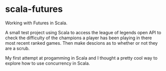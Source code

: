 # scala-futures
Working with Futures in Scala.

A small test project using Scala to access the league of legends open API to check the difficulty of the champions a player has been playing in there most recent ranked games. Then make descions as to whether or not they are a scrub.

My first attempt at progamming in Scala and I thought a pretty cool way to explore how to use concurrency in Scala.
